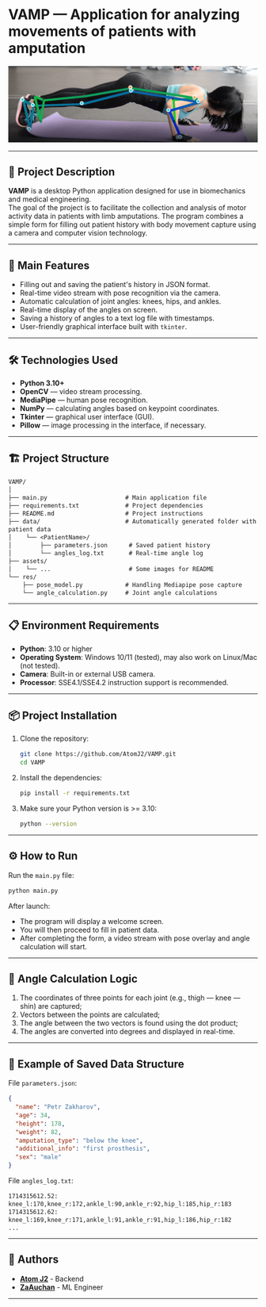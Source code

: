 # VAMP — Application for analyzing movements of patients with amputation

<p align="center">
  <img src="assets/keypoints.png" alt="VAMP Screenshot" width="600"/>
</p>

---

## 📖 Project Description

**VAMP** is a desktop Python application designed for use in biomechanics and medical engineering.  
The goal of the project is to facilitate the collection and analysis of motor activity data in patients with limb amputations. The program combines a simple form for filling out patient history with body movement capture using a camera and computer vision technology.

---

## 🚀 Main Features

- Filling out and saving the patient's history in JSON format.
- Real-time video stream with pose recognition via the camera.
- Automatic calculation of joint angles: knees, hips, and ankles.
- Real-time display of the angles on screen.
- Saving a history of angles to a text log file with timestamps.
- User-friendly graphical interface built with `tkinter`.

---

## 🛠️ Technologies Used

- **Python 3.10+**
- **OpenCV** — video stream processing.
- **MediaPipe** — human pose recognition.
- **NumPy** — calculating angles based on keypoint coordinates.
- **Tkinter** — graphical user interface (GUI).
- **Pillow** — image processing in the interface, if necessary.

---

## 🏗️ Project Structure

```
VAMP/
│
├── main.py                      # Main application file
├── requirements.txt             # Project dependencies
├── README.md                    # Project instructions
├── data/                        # Automatically generated folder with patient data
│    └── <PatientName>/
│        ├── parameters.json      # Saved patient history
│        └── angles_log.txt       # Real-time angle log
├── assets/                      
│    └── ...                      # Some images for README
└── res/
    ├── pose_model.py            # Handling Mediapipe pose capture
    └── angle_calculation.py     # Joint angle calculations
```

---

## 📋 Environment Requirements

- **Python**: 3.10 or higher  
- **Operating System**: Windows 10/11 (tested), may also work on Linux/Mac (not tested).
- **Camera**: Built-in or external USB camera.
- **Processor**: SSE4.1/SSE4.2 instruction support is recommended.

---

## 📦 Project Installation

1. Clone the repository:

   ```bash
   git clone https://github.com/AtomJ2/VAMP.git
   cd VAMP
   ```

2. Install the dependencies:

   ```bash
   pip install -r requirements.txt
   ```

3. Make sure your Python version is >= 3.10:

   ```bash
   python --version
   ```

---

## ⚙️ How to Run

Run the `main.py` file:

```bash
python main.py
```

After launch:
- The program will display a welcome screen.
- You will then proceed to fill in patient data.
- After completing the form, a video stream with pose overlay and angle calculation will start.

---

## 🧠 Angle Calculation Logic

1. The coordinates of three points for each joint (e.g., thigh — knee — shin) are captured;
2. Vectors between the points are calculated;
3. The angle between the two vectors is found using the dot product;
4. The angles are converted into degrees and displayed in real-time.

---

## 📂 Example of Saved Data Structure

File `parameters.json`:
```json
{
  "name": "Petr Zakharov",
  "age": 34,
  "height": 178,
  "weight": 82,
  "amputation_type": "below the knee",
  "additional_info": "first prosthesis",
  "sex": "male"
}
```

File `angles_log.txt`:
```
1714315612.52: knee_l:170,knee_r:172,ankle_l:90,ankle_r:92,hip_l:185,hip_r:183
1714315612.62: knee_l:169,knee_r:171,ankle_l:91,ankle_r:91,hip_l:186,hip_r:182
...
```

---

## 👥 Authors

- [**Atom J2**](https://github.com/AtomJ2) - Backend
- [**ZaAuchan**](https://github.com/ZaAuchan) - ML Engineer

---
